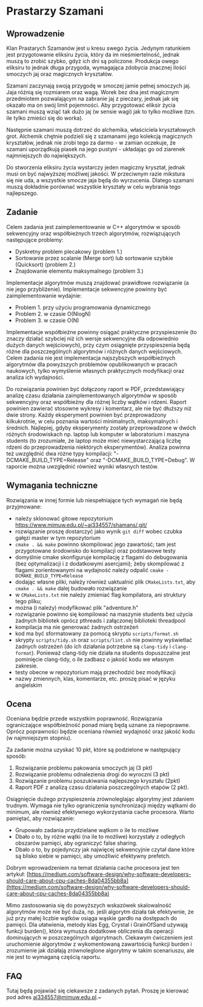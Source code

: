 # Prastarzy Szamani

## Wprowadzenie

Klan Prastarych Szamanów jest u kresu swego życia. Jedynym ratunkiem jest
przygotowanie eliksiru życia, który da im nieśmiertelność, jednak muszą
to zrobić szybko, gdyż ich dni są policzone. Produkcja owego eliksiru to
jednak długa przygoda, wymagająca zdobycia znacznej ilości smoczych jaj
oraz magicznych kryształów.

Szamani zaczynają swoją przygodę w smoczej jamie pełnej smoczych jaj. Jaja
różnią się rozmiarem oraz wagą. Worek bez dna jest magicznym przedmiotem
pozwalającym na zabranie jaj z pieczary, jednak jak się okazało ma on swój
limit pojemności. Aby przygotować eliksir życia szamani muszą wziąć tak dużo
jaj (w sensie wagi) jak to tylko możliwe (tzn. ile tylko zmieści się do worka).

Następnie szamani muszą dotrzeć do alchemika, właściciela kryształowych grot.
Alchemik chętnie podzieli się z szamanami jego kolekcją magicznych kryształów,
jednak nie zrobi tego za darmo - w zamian oczekuje, że szamani uporządkują
piasek na jego pustyni - układając go od ziarenek najmniejszych do największych.

Do stworzenia eliksiru życia wystarczy jeden magiczny kryształ, jednak musi on
być najwyższej możliwej jakości. W przeciwnym razie mikstura się nie uda, a
wszystkie smocze jaja będą do wyrzucenia. Dlatego szamani muszą dokładnie
porównać wszystkie kryształy w celu wybrania tego najlepszego.


## Zadanie
Celem zadania jest zaimplementowanie w C++ algorytmów w sposób sekwencyjny oraz 
współbieżnych trzech algorytmów, rozwiązujących następujące problemy:

- Dyskretny problem plecakowy (problem 1.)
- Sortowanie przez scalanie (Merge sort) lub sortowanie szybkie (Quicksort) (problem 2.)
- Znajdowanie elementu maksymalnego (problem 3.)

Implementacje algorytmów muszą znajdować prawidłowe rozwiązanie (a nie jego
przybliżenie). Implementacje sekwencyjne powinny być zaimplementowanie wydajnie:

- Problem 1. przy użyciu programowania dynamicznego
- Problem 2. w czasie O(NlogN)
- Problem 3. w czasie O(N)

Implementacje współbieżne powinny osiągać praktyczne przyspieszenie
(to znaczy działać szybciej niż ich wersje sekwencyjne dla  odpowiednio dużych danych
wejściowych), przy czym osiągnięte przyspieszenia będą różne dla poszczególnych algorytmów 
i różnych danych wejściowych. Celem zadania nie jest implementacja najszybszych współbieżnych 
algorytmów dla powyższych problemów opublikowanych w pracach naukowych, tylko wymyślenie 
własnych praktycznych modyfikacji oraz analiza ich wydajności.

Do rozwiązania powinien być dołączony raport w PDF, przedstawiający analizę
czasu działania zaimplementowanych algorytmów w sposób sekwencyjny oraz
współbieżny dla różnej liczby wątków i rdzeni. Raport powinien zawierać stosowne
wykresy i komentarz, ale nie być dłuższy niż dwie strony. Każdy eksperyment powinien być
przeprowadzony kilkukrotnie, w celu poznania wartości minimalnych, maksymalnych
i średnich. Najlepiej, gdyby eksperymenty zostały przeprowadzone w dwóch różnych
środowiskach np. laptop lub komputer w laboratorium i maszyna students (to zrozumiałe,
że laptop może mieć niewystarczającą liczbę rdzeni do przeprowadzenia niektórych
eksperymentów). Analiza powinna też uwzględnić dwa różne typy kompilacji:
"-DCMAKE_BUILD_TYPE=Release" oraz  "-DCMAKE_BUILD_TYPE=Debug". W raporcie można uwzględnić również 
wyniki własnych testów.



## Wymagania techniczne

Rozwiązania w innej formie lub niespełniające tych wymagań nie będą przyjmowane:

 * należy sklonować gitowe repozytorium https://www.mimuw.edu.pl/~aj334557/shamans/.git/
 * rozwiązanie proszę dostarczyć jako wynik `git diff` wobec czubka gałęzi
   master w tym repozytorium
 * `cmake . && make` powinno skompilować jego zawartość; tam jest przygotowane
   środowisko do kompilacji oraz podstawowe testy
 * domyślnie cmake skonfiguruje kompilację z flagami do debugowania (bez
   optymalizacji i z dodatkowymi asercjami); żeby skompilować z flagami
   zorientowanymi na wydajność należy odpalić `cmake -DCMAKE_BUILD_TYPE=Release`
 * dodając własne pliki, należy również uaktualnić plik `CMakeLists.txt`, aby
   `cmake . && make` dalej budowało rozwiązanie
 * w `CMakeLists.txt` nie należy zmieniać flag kompilatora, ani struktury tego
   pliku;
 * można (i należy) modyfikować plik "adventure.h"
 * rozwiązanie powinno się kompilować na maszynie students bez użycia żadnych bibliotek
   oprócz pthreads i załączonej biblioteki threadpool
 * kompilacja ma nie generować żadnych ostrzeżeń
 * kod ma być sformatowany za pomocą skryptu `scripts/format.sh`
 * skrypty `scripts/tidy.sh` oraz `scripts/lint.sh` nie powinny wyświetlać
   żadnych ostrzeżeń (do ich działania potrzebne są `clang-tidy` i
   `clang-format`). Ponieważ clang-tidy nie działa na students dopuszczalne
    jest pominięcie clang-tidy, o ile zadbasz o jakość kodu we własnym zakresie.
 * testy obecne w repozytorium mają przechodzić bez modyfikacji
 * nazwy zmiennych, klas, komentarze, etc. proszę pisać w języku angielskim


## Ocena

Oceniana będzie przede wszystkim poprawność. Rozwiązania ograniczające
współbieżność ponad miarę będą uznane za niepoprawne. Oprócz poprawności
będzie oceniana również wydajność oraz jakość kodu (w najmniejszym stopniu).

Za zadanie można uzyskać 10 pkt, które są podzielone w następujący sposób:
1. Rozwiązanie problemu pakowania smoczych jaj (3 pkt)
2. Rozwiązanie problemu odnalezienia drogi do wyroczni (3 pkt)
3. Rozwiązanie problemu poszukiwania najlepszego kryształu (2pkt)
4. Raport PDF z analizą czasu działania poszczególnych etapów (2 pkt).

Osiągnięcie dużego przyspieszenia zrównoleglając algorytmy jest zdaniem trudnym.
Wymaga nie tylko ograniczenia synchronizacji między wątkami do minimum, ale również
efektywnego wykorzystania cache procesora. Warto pamiętać, aby rozwiązanie:

- Grupowało zadania przydzielane wątkom o ile to możliwe
- Dbało o to, by różne wątki (na ile to możliwe) korzystały z odległych obszarów pamięci, aby ograniczyć false sharing.
- Dbało o to, by pojedynczy jak najwięcej sekwencyjnie czytał dane które są blisko siebie w pamięci, aby umożliwić efektywny prefetch.

Dobrym wprowadzeniem na temat działania cache procesora jest ten artykuł: 
[https://medium.com/software-design/why-software-developers-should-care-about-cpu-caches-8da04355bb8a](https://medium.com/software-design/why-software-developers-should-care-about-cpu-caches-8da04355bb8a)


Mimo zastosowania się do powyższych wskazówek skalowalność algorytmów może nie być
duża, np. jeśli algorytm działa tak efektywnie, że już przy małej liczbie wątków
osiąga wąskie gardło na dostępach do pamięci. Dla ułatwienia, metody klas Egg,
Crystal i GrainOfSand używają funkcji burden(), która wymusza dodatkowe obliczenia
dla operacji dominujących w poszczególnych algorytmach. Ciekawym ćwiczeniem jest
uruchomienie algorytmów z wykomentowaną zawartością funkcji burden i zrozumienie
jak działają zrównoleglone algorytmy w takim scenariuszu, ale nie jest to wymaganą
częścią raportu.

## FAQ
Tutaj będą pojawiać się ciekawsze z zadanych pytań. Proszę je kierować pod adres
aj334557@mimuw.edu.pl.~


